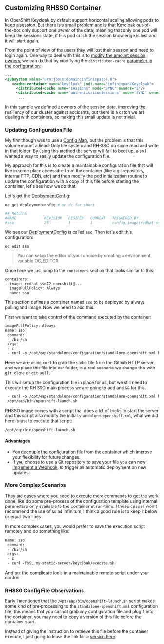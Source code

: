 ## Customizing RHSSO Container

In OpenShift Keycloak by default support horizontal scaling allowing pods to keep a session. But there is a small problem and is that Keycloak out-of-the-box only support one *owner* of the data, meaning that only one pod will keep the sessions state, if this pod crash the session knowledge is lost and it will start again. 

From the point of view of the users they will lost their session and need to login again. One way to deal with this is to [modify the amount session owners](https://www.keycloak.org/docs/2.5/server_installation/topics/cache/replication.html), we can do that by modifying the ``distributed-cache`` [parameter in the configuration](https://github.com/cesarvr/keycloak-examples/blob/master/modifying-keycloak-cfg/standalone-openshift.xml#L222):

```xml
...
<subsystem xmlns="urn:jboss:domain:infinispan:4.0">
   <cache-container name="keycloak" jndi-name="infinispan/Keycloak">
     <distributed-cache name="sessions" mode="SYNC" owners="2"/>
     <distributed-cache name="authenticationSessions" mode="SYNC" owners="2"/>
      ...
```

In this sample we defined ``2`` owners of the session data, improving the resiliency of our cluster against accidents, but there is a catch we are dealing with containers, so making this small update is not trivial.

### Updating Configuration File

My first though was to use a [Config Map](https://kubernetes.io/docs/tasks/configure-pod-container/configure-pod-configmap/), but the problem is that this volume mount a Read-Only file system and RH-SSO do some read and write in that folder. By using this method the server will fail to boot up, also I wanted a way to easily update the configuration file.

My approach for this is to create a maintainable configuration file that will live in some place accessible from the container (like a git repository, internal FTP, CDN, etc) and then modify the pod initialization routine to update the configuration with a copy of this file before starting the container, let's see how we do that.

Let's get the [DeploymentConfig](https://docs.openshift.com/enterprise/3.0/dev_guide/deployments.html):

```sh
oc get deploymentconfig # or dc for short

## Returns
#NAME             REVISION   DESIRED   CURRENT   TRIGGERED BY
#sso              25         1         1         config,image(redhat-sso72-openshift:1.2)
```

We see our [DeploymentConfig](https://docs.openshift.com/enterprise/3.0/dev_guide/deployments.html) is called ``sso``. Then let's edit this configuration:

```sh
oc edit sso
```

> You can setup the editor of your choice by creating a environment variable OC_EDITOR


Once here we just jump to the ``containers`` section that looks similar to this:

```xml
containers:
- image: redhat-sso72-openshift@...
  imagePullPolicy: Always
  name: sso
```

This section defines a container named ``sso`` to be deployed by always pulling and image. Now we need to add this:

First we want to take control of the command executed by the container:

```xml
imagePullPolicy: Always
name: sso
 command:
 - /bin/sh
 args:
 - c
 - curl -o /opt/eap/standalone/configuration/standalone-openshift.xml https://raw.githubusercontent.com/cesarvr/keycloak-examples/master/modifying-keycloak-cfg/standalone-openshift.xml
```

Here we are using ``curl`` to grab the static file from the Github HTTP server and we place this file into our folder, in a real scenario we change this with ``git clone`` or ``git pull``.

This will setup the configuration file in place for us, but we still need to execute the RH SSO main process we are going to add and ``&&`` for this.


```xml
 - curl -o /opt/eap/standalone/configuration/standalone-openshift.xml https://raw.githubusercontent.com/cesarvr/keycloak-examples/master/modifying-keycloak-cfg/standalone-openshift.xml &&
 /opt/eap/bin/openshift-launch.sh
```

RHSSO image comes with a script that does a lot of tricks to start the server and this script also modify the initial ``standalone-openshift.xml``, what we did here is just to execute that script:

```sh
/opt/eap/bin/openshift-launch.sh
```

#### Advantages 

- You decouple the configuration file from the container which improve your flexibility for future changes. 
- If you choose to use a Git repository to save your file you can now [implement a Webhook](https://github.com/cesarvr/Openshift#webhook), to trigger an automatic deployment on new updates.


### More Complex Scenarios

They are cases where you need to execute more commands to get the work done, like do some pre-process of the configuration template using internal parameters only available to the container at run-time. I those cases I won't recommend the use of ``&&`` ad infinitum, I think a good rule is to keep it below or equal two lines. 

In more complex cases, you would prefer to save the execution script remotely and do something like: 

```xml
name: sso
 command:
 - /bin/sh
 args:
 - c
 - curl -fsSL my-static-server/keycloak/execute.sh
```

And put the complicate logic in a maintainable remote script under your control. 





### RHSSO Config File Observations 

Early I mentioned that the ``/opt/eap/bin/openshift-launch.sh`` script makes some kind of pre-processing to the ``standalone-openshift.xml`` configuration file, this means that you cannot grab any configuration file and plug it into the container, you may need to copy a version of this file before the container start.

Instead of giving the instruction to retrieve this file before the container execute, I just going to leave the link for a [version here](https://github.com/cesarvr/keycloak-examples/blob/master/modifying-keycloak-cfg/standalone-openshift.xml). 










